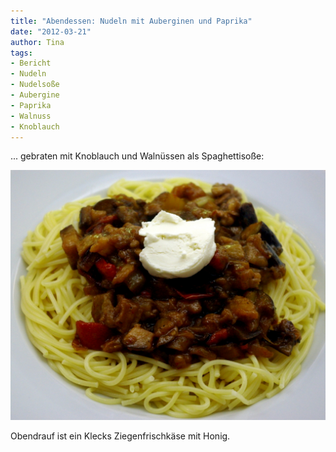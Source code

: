 ```yaml
---
title: "Abendessen: Nudeln mit Auberginen und Paprika"
date: "2012-03-21" 
author: Tina
tags:
- Bericht
- Nudeln
- Nudelsoße
- Aubergine
- Paprika
- Walnuss
- Knoblauch
---
```


... gebraten mit Knoblauch und Walnüssen als Spaghettisoße:

![Auberginen-Nudelsoße](images/imgp8744.jpg)

Obendrauf ist ein Klecks Ziegenfrischkäse mit Honig.
